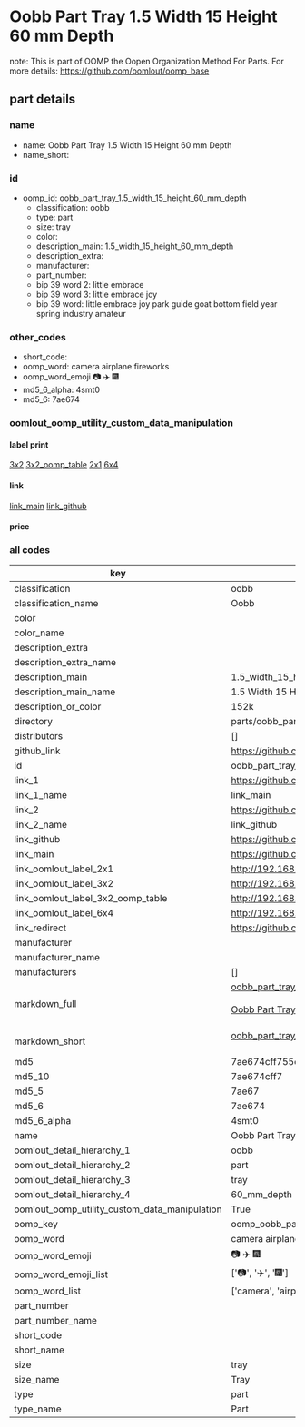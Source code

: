 # Oobb Part Tray 1.5 Width 15 Height 60 mm Depth  

note: This is part of OOMP the Oopen Organization Method For Parts. For more details: https://github.com/oomlout/oomp_base

##  part details
  







### name
* name: Oobb Part Tray 1.5 Width 15 Height 60 mm Depth
* name_short: 
### id
* oomp_id: oobb_part_tray_1.5_width_15_height_60_mm_depth
  * classification: oobb
  * type: part
  * size: tray
  * color: 
  * description_main: 1.5_width_15_height_60_mm_depth
  * description_extra: 
  * manufacturer: 
  * part_number: 
  * bip 39 word 2: little embrace
  * bip 39 word 3: little embrace joy
  * bip 39 word: little embrace joy park guide goat bottom field year spring industry amateur

### other_codes
* short_code: 
* oomp_word: camera airplane fireworks
* oomp_word_emoji :camera: :airplane: :fireworks:
* md5_6_alpha: 4smt0
* md5_6: 7ae674






### oomlout_oomp_utility_custom_data_manipulation
#### label print
[3x2](http://192.168.1.245:1112/?label=oomp%204smt0)
[3x2_oomp_table](http://192.168.1.108:1112/?label=oomp%204smt0)
[2x1](http://192.168.1.242:1112/?label=oomp%204smt0)
[6x4](http://192.168.1.55:1112/?label=oomp%204smt0)    

#### link

[link_main](https://github.com/oomlout/oomlout_oomp_version_1_messy/tree/main/parts/oobb_part_tray_1.5_width_15_height_60_mm_depth) [link_github](https://github.com/oomlout/oomlout_oomp_version_1_messy/tree/main/parts/oobb_part_tray_1.5_width_15_height_60_mm_depth)                             

#### price







### all codes 
| key | value |  
| --- | --- |  
| classification | oobb |  
| classification_name | Oobb |  
| color |  |  
| color_name |  |  
| description_extra |  |  
| description_extra_name |  |  
| description_main | 1.5_width_15_height_60_mm_depth |  
| description_main_name | 1.5 Width 15 Height 60 mm Depth |  
| description_or_color | 152k |  
| directory | parts/oobb_part_tray_1.5_width_15_height_60_mm_depth |  
| distributors | [] |  
| github_link | https://github.com/oomlout/oomlout_oomp_part_src/tree/main/parts/oobb_part_tray_1.5_width_15_height_60_mm_depth |  
| id | oobb_part_tray_1.5_width_15_height_60_mm_depth |  
| link_1 | https://github.com/oomlout/oomlout_oomp_version_1_messy/tree/main/parts/oobb_part_tray_1.5_width_15_height_60_mm_depth |  
| link_1_name | link_main |  
| link_2 | https://github.com/oomlout/oomlout_oomp_version_1_messy/tree/main/parts/oobb_part_tray_1.5_width_15_height_60_mm_depth |  
| link_2_name | link_github |  
| link_github | https://github.com/oomlout/oomlout_oomp_version_1_messy/tree/main/parts/oobb_part_tray_1.5_width_15_height_60_mm_depth |  
| link_main | https://github.com/oomlout/oomlout_oomp_version_1_messy/tree/main/parts/oobb_part_tray_1.5_width_15_height_60_mm_depth |  
| link_oomlout_label_2x1 | http://192.168.1.242:1112/?label=oomp%204smt0 |  
| link_oomlout_label_3x2 | http://192.168.1.245:1112/?label=oomp%204smt0 |  
| link_oomlout_label_3x2_oomp_table | http://192.168.1.108:1112/?label=oomp%204smt0 |  
| link_oomlout_label_6x4 | http://192.168.1.55:1112/?label=oomp%204smt0 |  
| link_redirect | https://github.com/oomlout/oomlout_oomp_version_1_messy/tree/main/parts/oobb_part_tray_1.5_width_15_height_60_mm_depth |  
| manufacturer |  |  
| manufacturer_name |  |  
| manufacturers | [] |  
| markdown_full | [oobb_part_tray_1.5_width_15_height_60_mm_depth](none)<br>[](none)<br>[Oobb Part Tray 1.5 Width 15 Height 60 Mm Depth](none)<br><br> |  
| markdown_short | [oobb_part_tray_1.5_width_15_height_60_mm_depth](none)<br><br> |  
| md5 | 7ae674cff755e3499033ca04f1122414 |  
| md5_10 | 7ae674cff7 |  
| md5_5 | 7ae67 |  
| md5_6 | 7ae674 |  
| md5_6_alpha | 4smt0 |  
| name | Oobb Part Tray 1.5 Width 15 Height 60 mm Depth |  
| oomlout_detail_hierarchy_1 | oobb |  
| oomlout_detail_hierarchy_2 | part |  
| oomlout_detail_hierarchy_3 | tray |  
| oomlout_detail_hierarchy_4 | 60_mm_depth |  
| oomlout_oomp_utility_custom_data_manipulation | True |  
| oomp_key | oomp_oobb_part_tray_1.5_width_15_height_60_mm_depth |  
| oomp_word | camera airplane fireworks |  
| oomp_word_emoji | :camera: :airplane: :fireworks: |  
| oomp_word_emoji_list | [':camera:', ':airplane:', ':fireworks:'] |  
| oomp_word_list | ['camera', 'airplane', 'fireworks'] |  
| part_number |  |  
| part_number_name |  |  
| short_code |  |  
| short_name |  |  
| size | tray |  
| size_name | Tray |  
| type | part |  
| type_name | Part |  
